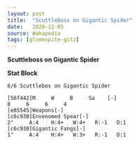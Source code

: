 ```yaml
---
layout: post
title:  "Scuttleboss on Gigantic Spider"
date:   2020-12-05
source: Wahapedia
tags: [gloomspite-gitz]
---
```


**Scuttleboss on Gigantic Spider**

**Stat Block**
```
6/6 Scuttlebos on Gigantic Spider
```

```
[56f442]M     W     B     Sa    [-]
8     6     6     4     
[e85545]Weapons[-]
[c6c930]Envenomed Spear[-]
2"     A:4    H:4+   W:4+   R:-1   D:1   
[c6c930]Gigantic Fangs[-]
1"     A:4    H:4+   W:3+   R:-1   D:1   
```


